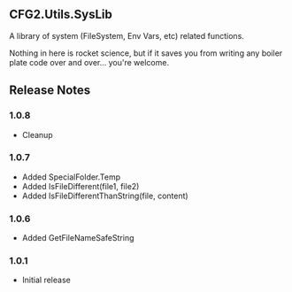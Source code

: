 ## CFG2.Utils.SysLib

A library of system (FileSystem, Env Vars, etc) related functions.

Nothing in here is rocket science, but if it saves you from writing any boiler plate code over and over... you're welcome.

## Release Notes

### 1.0.8
- Cleanup

### 1.0.7
- Added SpecialFolder.Temp
- Added IsFileDifferent(file1, file2)
- Added IsFileDifferentThanString(file, content)

### 1.0.6
- Added GetFileNameSafeString

### 1.0.1
- Initial release